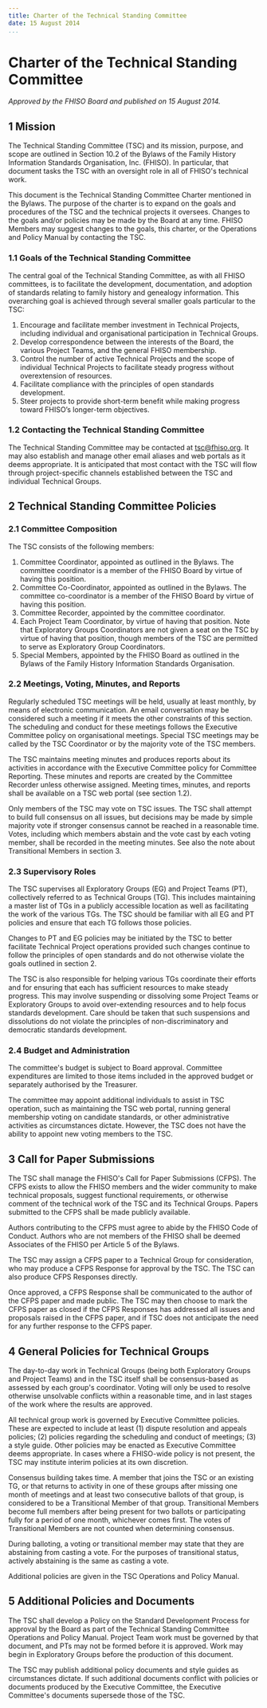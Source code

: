 ```yaml
---
title: Charter of the Technical Standing Committee
date: 15 August 2014
...
```

Charter of the Technical Standing Committee
===========================================

*Approved by the FHISO Board and published on 15 August 2014.*

1 Mission
---------

The Technical Standing Committee (TSC) and its mission, purpose, and
scope are outlined in Section 10.2 of the Bylaws of the Family History
Information Standards Organisation, Inc. (FHISO). In particular, that
document tasks the TSC with an oversight role in all of FHISO's
technical work.

This document is the Technical Standing Committee Charter mentioned in
the Bylaws. The purpose of the charter is to expand on the goals and
procedures of the TSC and the technical projects it oversees. Changes to
the goals and/or policies may be made by the Board at any time. FHISO
Members may suggest changes to the goals, this charter, or the
Operations and Policy Manual by contacting the TSC.

### 1.1 Goals of the Technical Standing Committee

The central goal of the Technical Standing Committee, as with all FHISO
committees, is to facilitate the development, documentation, and
adoption of standards relating to family history and genealogy
information. This overarching goal is achieved through several smaller
goals particular to the TSC:

1.  Encourage and facilitate member investment in Technical Projects,
    including individual and organisational participation in Technical
    Groups.
2.  Develop correspondence between the interests of the Board, the
    various Project Teams, and the general FHISO membership.
3.  Control the number of active Technical Projects and the scope of
    individual Technical Projects to facilitate steady progress without
    overextension of resources.
4.  Facilitate compliance with the principles of open standards
    development.
5.  Steer projects to provide short-term benefit while making progress
    toward FHISO’s longer-term objectives.

### 1.2 Contacting the Technical Standing Committee

The Technical Standing Committee may be contacted at tsc@fhiso.org. It
may also establish and manage other email aliases and web portals as it
deems appropriate. It is anticipated that most contact with the TSC will
flow through project-specific channels established between the TSC and
individual Technical Groups.

2 Technical Standing Committee Policies
---------------------------------------

### 2.1 Committee Composition

The TSC consists of the following members:

1.  Committee Coordinator, appointed as outlined in the Bylaws. The
    committee coordinator is a member of the FHISO Board by virtue of
    having this position.
2.  Committee Co-Coordinator, appointed as outlined in the Bylaws. The
    committee co-coordinator is a member of the FHISO Board by virtue of
    having this position.
3.  Committee Recorder, appointed by the committee coordinator.
4.  Each Project Team Coordinator, by virtue of having that position.
    Note that Exploratory Groups Coordinators are not given a seat on
    the TSC by virtue of having that position, though members of the TSC
    are permitted to serve as Exploratory Group Coordinators.
5.  Special Members, appointed by the FHISO Board as outlined in the
    Bylaws of the Family History Information Standards Organisation.

### 2.2 Meetings, Voting, Minutes, and Reports

Regularly scheduled TSC meetings will be held, usually at least monthly,
by means of electronic communication. An email conversation may be
considered such a meeting if it meets the other constraints of this
section. The scheduling and conduct for these meetings follows the
Executive Committee policy on organisational meetings. Special TSC
meetings may be called by the TSC Coordinator or by the majority vote of
the TSC members.

The TSC maintains meeting minutes and produces reports about its
activities in accordance with the Executive Committee policy for
Committee Reporting. These minutes and reports are created by the
Committee Recorder unless otherwise assigned. Meeting times, minutes,
and reports shall be available on a TSC web portal (see section 1.2).

Only members of the TSC may vote on TSC issues. The TSC shall attempt to
build full consensus on all issues, but decisions may be made by simple
majority vote if stronger consensus cannot be reached in a reasonable
time. Votes, including which members abstain and the vote cast by each
voting member, shall be recorded in the meeting minutes. See also the
note about Transitional Members in section 3.

### 2.3 Supervisory Roles

The TSC supervises all Exploratory Groups (EG) and Project Teams (PT),
collectively referred to as Technical Groups (TG). This includes
maintaining a master list of TGs in a publicly accessible location as
well as facilitating the work of the various TGs. The TSC should be
familiar with all EG and PT policies and ensure that each TG follows
those policies.

Changes to PT and EG policies may be initiated by the TSC to better
facilitate Technical Project operations provided such changes continue
to follow the principles of open standards and do not otherwise violate
the goals outlined in section 2.

The TSC is also responsible for helping various TGs coordinate their
efforts and for ensuring that each has sufficient resources to make
steady progress. This may involve suspending or dissolving some Project
Teams or Exploratory Groups to avoid over-extending resources and to
help focus standards development. Care should be taken that such
suspensions and dissolutions do not violate the principles of
non-discriminatory and democratic standards development.

### 2.4 Budget and Administration

The committee's budget is subject to Board approval. Committee
expenditures are limited to those items included in the approved budget
or separately authorised by the Treasurer.

The committee may appoint additional individuals to assist in TSC
operation, such as maintaining the TSC web portal, running general
membership voting on candidate standards, or other administrative
activities as circumstances dictate. However, the TSC does not have the
ability to appoint new voting members to the TSC.

3 Call for Paper Submissions
----------------------------

The TSC shall manage the FHISO's Call for Paper Submissions (CFPS). The
CFPS exists to allow the FHISO members and the wider community to make
technical proposals, suggest functional requirements, or otherwise
comment of the technical work of the TSC and its Technical Groups.
Papers submitted to the CFPS shall be made publicly available.

Authors contributing to the CFPS must agree to abide by the FHISO Code
of Conduct. Authors who are not members of the FHISO shall be deemed
Associates of the FHISO per Article 5 of the Bylaws.

The TSC may assign a CFPS paper to a Technical Group for consideration,
who may produce a CFPS Response for approval by the TSC. The TSC can
also produce CFPS Responses directly.

Once approved, a CFPS Response shall be communicated to the author of
the CFPS paper and made public. The TSC may then choose to mark the CFPS
paper as closed if the CFPS Responses has addressed all issues and
proposals raised in the CFPS paper, and if TSC does not anticipate the
need for any further response to the CFPS paper.

4 General Policies for Technical Groups
---------------------------------------

The day-to-day work in Technical Groups (being both Exploratory Groups
and Project Teams) and in the TSC itself shall be consensus-based as
assessed by each group's coordinator. Voting will only be used to
resolve otherwise unsolvable conflicts within a reasonable time, and in
last stages of the work where the results are approved.

All technical group work is governed by Executive Committee policies.
These are expected to include at least (1) dispute resolution and
appeals policies; (2) policies regarding the scheduling and conduct of
meetings; (3) a style guide. Other policies may be enacted as Executive
Committee deems appropriate. In cases where a FHISO-wide policy is not
present, the TSC may institute interim policies at its own discretion.

Consensus building takes time. A member that joins the TSC or an
existing TG, or that returns to activity in one of these groups after
missing one month of meetings and at least two consecutive ballots of
that group, is considered to be a Transitional Member of that group.
Transitional Members become full members after being present for two
ballots or participating fully for a period of one month, whichever
comes first. The votes of Transitional Members are not counted when
determining consensus.

During balloting, a voting or transitional member may state that they
are abstaining from casting a vote. For the purposes of transitional
status, actively abstaining is the same as casting a vote.

Additional policies are given in the TSC Operations and Policy Manual.

5 Additional Policies and Documents
-----------------------------------

The TSC shall develop a Policy on the Standard Development Process for
approval by the Board as part of the Technical Standing Committee
Operations and Policy Manual. Project Team work must be governed by that
document, and PTs may not be formed before it is approved. Work may
begin in Exploratory Groups before the production of this document.

The TSC may publish additional policy documents and style guides as
circumstances dictate. If such additional documents conflict with
policies or documents produced by the Executive Committee, the Executive
Committee's documents supersede those of the TSC.
